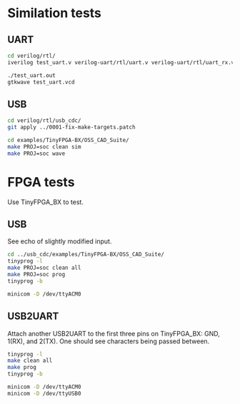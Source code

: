 # Similation tests

## UART

```sh
cd verilog/rtl/
iverilog test_uart.v verilog-uart/rtl/uart.v verilog-uart/rtl/uart_rx.v verilog-uart/rtl/uart_tx.v -o test_uart.out

./test_uart.out
gtkwave test_uart.vcd
```

## USB

```sh
cd verilog/rtl/usb_cdc/
git apply ../0001-fix-make-targets.patch

cd examples/TinyFPGA-BX/OSS_CAD_Suite/
make PROJ=soc clean sim
make PROJ=soc wave
```

# FPGA tests

Use TinyFPGA_BX to test.

## USB

See echo of slightly modified input.

```sh
cd ../usb_cdc/examples/TinyFPGA-BX/OSS_CAD_Suite/
tinyprog -l
make PROJ=soc clean all
make PROJ=soc prog
tinyprog -b

minicom -D /dev/ttyACM0
```

## USB2UART

Attach another USB2UART to the first three pins on TinyFPGA_BX: GND, 1(RX), and 2(TX). One should see characters being passed between.

```sh
tinyprog -l
make clean all
make prog
tinyprog -b

minicom -D /dev/ttyACM0
minicom -D /dev/ttyUSB0
```
